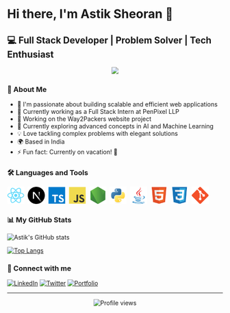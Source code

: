 # Hi there, I'm Astik Sheoran 👋

## 💻 Full Stack Developer | Problem Solver | Tech Enthusiast

<div align="center">
  <img src="https://media.giphy.com/media/qgQUggAC3Pfv687qPC/giphy.gif" width="300"/>
</div>

### 🚀 About Me

- 🔭 I'm passionate about building scalable and efficient web applications
- 💼 Currently working as a Full Stack Intern at PenPixel LLP
- 🚀 Working on the Way2Packers website project
- 🌱 Currently exploring advanced concepts in AI and Machine Learning
- 💡 Love tackling complex problems with elegant solutions
- 🌍 Based in India
- ⚡ Fun fact: Currently on vacation! 🌴

### 🛠️ Languages and Tools

<div>
  <img src="https://github.com/devicons/devicon/blob/master/icons/react/react-original.svg" title="React" alt="React" width="40" height="40"/>&nbsp;
  <img src="https://github.com/devicons/devicon/blob/master/icons/nextjs/nextjs-original.svg" title="NextJS" alt="NextJS" width="40" height="40"/>&nbsp;
  <img src="https://github.com/devicons/devicon/blob/master/icons/typescript/typescript-original.svg" title="TypeScript" alt="TypeScript" width="40" height="40"/>&nbsp;
  <img src="https://github.com/devicons/devicon/blob/master/icons/javascript/javascript-original.svg" title="JavaScript" alt="JavaScript" width="40" height="40"/>&nbsp;
  <img src="https://github.com/devicons/devicon/blob/master/icons/nodejs/nodejs-original.svg" title="NodeJS" alt="NodeJS" width="40" height="40"/>&nbsp;
  <img src="https://github.com/devicons/devicon/blob/master/icons/python/python-original.svg" title="Python" alt="Python" width="40" height="40"/>&nbsp;
  <img src="https://github.com/devicons/devicon/blob/master/icons/java/java-original.svg" title="Java" alt="Java" width="40" height="40"/>&nbsp;
  <img src="https://github.com/devicons/devicon/blob/master/icons/html5/html5-original.svg" title="HTML5" alt="HTML" width="40" height="40"/>&nbsp;
  <img src="https://github.com/devicons/devicon/blob/master/icons/css3/css3-original.svg" title="CSS3" alt="CSS" width="40" height="40"/>&nbsp;
  <img src="https://github.com/devicons/devicon/blob/master/icons/git/git-original.svg" title="Git" alt="Git" width="40" height="40"/>&nbsp;
</div>

### 📊 My GitHub Stats

![Astik's GitHub stats](https://github-readme-stats.vercel.app/api?username=AstikSheoran&show_icons=true&theme=radical)

[![Top Langs](https://github-readme-stats.vercel.app/api/top-langs/?username=AstikSheoran&layout=compact&theme=radical)](https://github.com/anuraghazra/github-readme-stats)

### 🔗 Connect with me

[![LinkedIn](https://img.shields.io/badge/LinkedIn-0077B5?style=for-the-badge&logo=linkedin&logoColor=white)](https://linkedin.com/in/astiksheoran)
[![Twitter](https://img.shields.io/badge/Twitter-1DA1F2?style=for-the-badge&logo=twitter&logoColor=white)](https://twitter.com/astiksheoran)
[![Portfolio](https://img.shields.io/badge/Portfolio-000000?style=for-the-badge&logo=About.me&logoColor=white)](https://astiksheoran.dev)

---

<div align="center">
  <img src="https://komarev.com/ghpvc/?username=AstikSheoran&style=flat-square&color=blue" alt="Profile views"/>
</div> 
